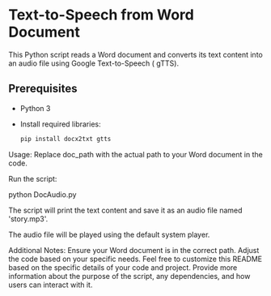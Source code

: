 # Text-to-Speech from Word Document

This Python script reads a Word document and converts its text content into an audio file using Google Text-to-Speech (
gTTS).

## Prerequisites

- Python 3
- Install required libraries:

  ```bash
  pip install docx2txt gtts

Usage:
Replace doc_path with the actual path to your Word document in the code.

Run the script:

python DocAudio.py

The script will print the text content and save it as an audio file named 'story.mp3'.

The audio file will be played using the default system player.

Additional Notes:
Ensure your Word document is in the correct path.
Adjust the code based on your specific needs.
Feel free to customize this README based on the specific details of your code and project. Provide more information
about the purpose of the script, any dependencies, and how users can interact with it.
